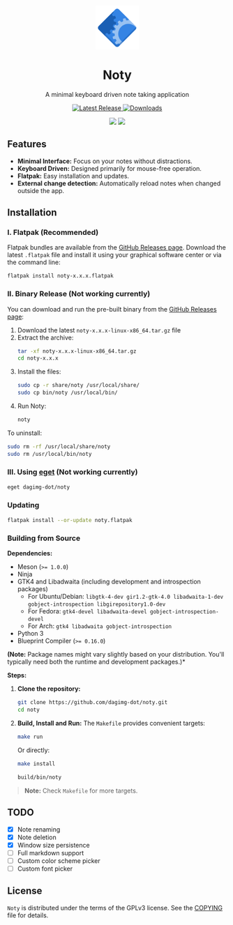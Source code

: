 <div align="center">
  <img src="https://raw.githubusercontent.com/dagimg-dot/noty/main/data/icons/hicolor/scalable/apps/com.dagimg.noty.svg" width="100">
  <h1 align="center">Noty</h1>
  <p align="center">A minimal keyboard driven note taking application</p>
  <p>
  <a href="https://github.com/dagimg-dot/noty/releases/latest">
    <img src="https://img.shields.io/github/v/release/dagimg-dot/noty?label=version" alt="Latest Release">
  </a>
  <a href="https://github.com/dagimg-dot/noty/releases/latest">
    <img src="https://img.shields.io/github/downloads/dagimg-dot/noty/latest/total?label=downloads" alt="Downloads">
  </a>
  </p>
</div>

<div align="center">
  <img src="https://i.ibb.co/352fBR7r/Screenshot-From-2025-04-09-21-49-52.png" width="300">
  <img src="https://i.ibb.co/gbZr6ks5/Screenshot-From-2025-04-09-21-50-26.png" width="300">
</div>

## Features

- **Minimal Interface:** Focus on your notes without distractions.
- **Keyboard Driven:** Designed primarily for mouse-free operation.
- **Flatpak:** Easy installation and updates.
- **External change detection:** Automatically reload notes when changed outside the app.

## Installation

### I. Flatpak (Recommended)

Flatpak bundles are available from the [GitHub Releases page](https://github.com/dagimg/noty/releases). Download the latest `.flatpak` file and install it using your graphical software center or via the command line:

```bash
flatpak install noty-x.x.x.flatpak
```

### II. Binary Release (Not working currently)

You can download and run the pre-built binary from the [GitHub Releases page](https://github.com/dagimg/noty/releases):

1. Download the latest `noty-x.x.x-linux-x86_64.tar.gz` file
2. Extract the archive:
   ```bash
   tar -xf noty-x.x.x-linux-x86_64.tar.gz
   cd noty-x.x.x
   ```
3. Install the files:
   ```bash
   sudo cp -r share/noty /usr/local/share/
   sudo cp bin/noty /usr/local/bin/
   ```
4. Run Noty:
   ```bash
   noty
   ```

To uninstall:
```bash
sudo rm -rf /usr/local/share/noty
sudo rm /usr/local/bin/noty
```

### III. Using [eget](https://github.com/zyedidia/eget) (Not working currently)

```bash
eget dagimg-dot/noty
```

### Updating

```bash
flatpak install --or-update noty.flatpak
```

### Building from Source

**Dependencies:**

- Meson (`>= 1.0.0`)
- Ninja
- GTK4 and Libadwaita (including development and introspection packages)
  - For Ubuntu/Debian: `libgtk-4-dev gir1.2-gtk-4.0 libadwaita-1-dev gobject-introspection libgirepository1.0-dev`
  - For Fedora: `gtk4-devel libadwaita-devel gobject-introspection-devel`
  - For Arch: `gtk4 libadwaita gobject-introspection`
- Python 3
- Blueprint Compiler (`>= 0.16.0`)

**(Note:** Package names might vary slightly based on your distribution. You'll typically need both the runtime and development packages.)\*

**Steps:**

1.  **Clone the repository:**
    ```bash
    git clone https://github.com/dagimg-dot/noty.git
    cd noty
    ```
2.  **Build, Install and Run:**
    The `Makefile` provides convenient targets:

    ```bash
    make run
    ```

    Or directly:

    ```bash
    make install
    ```

    ```bash
    build/bin/noty
    ```

> **Note:** Check `Makefile` for more targets.

## TODO

- [x] Note renaming
- [x] Note deletion
- [x] Window size persistence
- [ ] Full markdown support
- [ ] Custom color scheme picker
- [ ] Custom font picker

## License

`Noty` is distributed under the terms of the GPLv3 license. See the [COPYING](COPYING) file for details.
